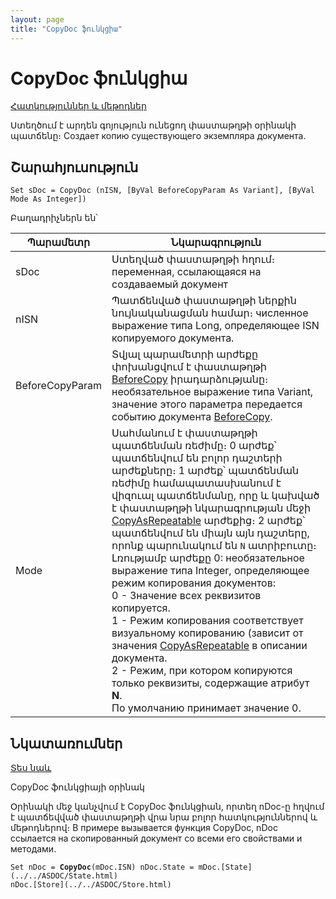 ```yaml
---
layout: page
title: "CopyDoc ֆունկցիա"
---
```


# CopyDoc ֆունկցիա

[Հատկություններ և մեթոդներ](../../Asdoc.md)

Ստեղծում է արդեն գոյություն ունեցող փաստաթղթի օրինակի պատճենը։
Создает копию существующего экземпляра документа.


## Շարահյուսություն

```as4x
Set sDoc = CopyDoc (nISN, [ByVal BeforeCopyParam As Variant], [ByVal Mode As Integer])
```

Բաղադրիչներն են՝

    
| Պարամետր | Նկարագրություն |
|--|--|
| sDoc | Ստեղված փաստաթղթի հղում։ переменная, ссылающаяся на создаваемый документ |
| nISN | Պատճենված փաստաթղթի ներքին նույնականացման համար։ численное выражение типа Long, определяющее ISN копируемого документа. |
| BeforeCopyParam | Տվյալ պարամետրի արժեքը փոխանցվում է փաստաթղթի [BeforeCopy](../../../ScriptProcs/BeforeCopy.html) իրադարձությանը։ необязательное выражение типа Variant, значение этого параметра передается событию документа 	 [BeforeCopy](../../../ScriptProcs/BeforeCopy.html). |
| Mode | Սահմանում է փաստաթղթի պատճենման ռեժիմը։ 0 արժեք՝ պատճենվում են բոլոր դաշտերի արժեքները։ 1 արժեք՝ պատճենման ռեժիմը համապատասխանում է վիզուալ պատճենմանը, որը և կախված է փաստաթղթի նկարագրության մեջի [CopyAsRepeatable](../../../Defs/doc.md) արժեքից։ 2 արժեք՝ պատճենվում են միայն այն դաշտերը, որոնք պարունակում են `N` ատրիբուտը։ Լռությամբ արժեքը 0:   необязательное выражение типа Integer, определяющее режим копирования документов:<br /> 0 - Значение всех реквизитов копируется.<br /> 1 - Режим копирования соответствует визуальному копированию (зависит от значения  [CopyAsRepeatable](../../../Defs/doc.html) в описании документа.<br /> 2 - Режим, при котором копируются только реквизиты, содержащие атрибут <strong>N</strong>.<br /> По умолчанию принимает значение 0. |


## Նկատառումներ

[Տես նաև](../../../constructors.html)

CopyDoc ֆունկցիայի օրինակ

Օրինակի մեջ կանչվում է CopyDoc ֆունկցիան, որտեղ nDoc-ը հղվում է պատճեվված փաստաթղթի վրա նրա բոլոր հատկություններով և մեթոդներով։
В примере вызывается функция CopyDoc, nDoc ссылается на скопированный документ со всеми его свойствами и методами.

<pre><code>Set nDoc = <strong>CopyDoc</strong>(mDoc.ISN) nDoc.State = mDoc.[State](../../ASDOC/State.html)
nDoc.[Store](../../ASDOC/Store.html)</code></pre>
